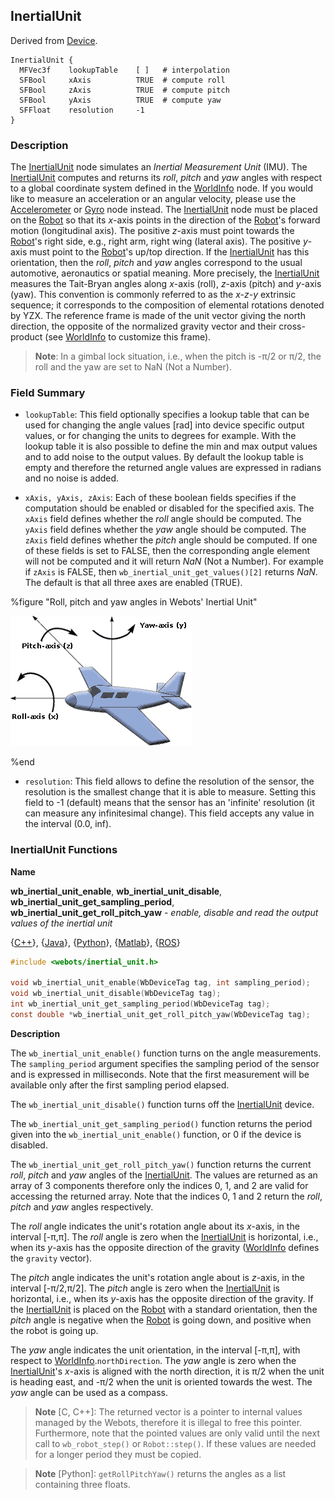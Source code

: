 ## InertialUnit

Derived from [Device](device.md).

```
InertialUnit {
  MFVec3f    lookupTable    [ ]   # interpolation
  SFBool     xAxis          TRUE  # compute roll
  SFBool     zAxis          TRUE  # compute pitch
  SFBool     yAxis          TRUE  # compute yaw
  SFFloat    resolution     -1
}
```

### Description

The [InertialUnit](#inertialunit) node simulates an *Inertial Measurement Unit*
(IMU). The [InertialUnit](#inertialunit) computes and returns its *roll*,
*pitch* and *yaw* angles with respect to a global coordinate system defined in
the [WorldInfo](worldinfo.md) node. If you would like to measure an acceleration
or an angular velocity, please use the [Accelerometer](accelerometer.md) or
[Gyro](gyro.md) node instead. The [InertialUnit](#inertialunit) node must be
placed on the [Robot](robot.md) so that its *x*-axis points in the direction of
the [Robot](robot.md)'s forward motion (longitudinal axis). The positive
*z*-axis must point towards the [Robot](robot.md)'s right side, e.g., right arm,
right wing (lateral axis). The positive *y*-axis must point to the
[Robot](robot.md)'s up/top direction. If the [InertialUnit](#inertialunit) has
this orientation, then the *roll*, *pitch* and *yaw* angles correspond to the
usual automotive, aeronautics or spatial meaning.  More precisely, the
[InertialUnit](#inertialunit) measures the Tait-Bryan angles along *x*-axis
(roll), *z*-axis (pitch) and *y*-axis (yaw). This convention is commonly
referred to as the *x-z-y* extrinsic sequence; it corresponds to the composition
of elemental rotations denoted by YZX. The reference frame is made of the unit
vector giving the north direction, the opposite of the normalized gravity vector
and their cross-product (see [WorldInfo](worldinfo.md) to customize this frame).

> **Note**:
In a gimbal lock situation, i.e., when the pitch is -π/2 or π/2, the roll and
the yaw are set to NaN (Not a Number).

### Field Summary

- `lookupTable`: This field optionally specifies a lookup table that can be used
for changing the angle values [rad] into device specific output values, or for
changing the units to degrees for example. With the lookup table it is also
possible to define the min and max output values and to add noise to the output
values. By default the lookup table is empty and therefore the returned angle
values are expressed in radians and no noise is added.

- `xAxis, yAxis, zAxis`: Each of these boolean fields specifies if the computation
should be enabled or disabled for the specified axis. The `xAxis` field defines
whether the *roll* angle should be computed. The `yAxis` field defines whether
the *yaw* angle should be computed. The `zAxis` field defines whether the
*pitch* angle should be computed. If one of these fields is set to FALSE, then
the corresponding angle element will not be computed and it will return *NaN*
(Not a Number). For example if `zAxis` is FALSE, then
`wb_inertial_unit_get_values()[2]` returns *NaN*. The default is that all three
axes are enabled (TRUE).

%figure "Roll, pitch and yaw angles in Webots' Inertial Unit"

![roll_pitch_yaw.png](images/roll_pitch_yaw.png)

%end

- `resolution`: This field allows to define the resolution of the sensor, the
resolution is the smallest change that it is able to measure. Setting this field
to -1 (default) means that the sensor has an 'infinite' resolution (it can
measure any infinitesimal change). This field accepts any value in the interval
(0.0, inf).

### InertialUnit Functions

**Name**

**wb\_inertial\_unit\_enable**, **wb\_inertial\_unit\_disable**, **wb\_inertial\_unit\_get\_sampling\_period**, **wb\_inertial\_unit\_get\_roll\_pitch\_yaw** - *enable, disable and read the output values of the inertial unit*

{[C++](cpp-api.md#cpp_inertial_unit)}, {[Java](java-api.md#java_inertial_unit)}, {[Python](python-api.md#python_inertial_unit)}, {[Matlab](matlab-api.md#matlab_inertial_unit)}, {[ROS](ros-api.md)}

```c
#include <webots/inertial_unit.h>

void wb_inertial_unit_enable(WbDeviceTag tag, int sampling_period);
void wb_inertial_unit_disable(WbDeviceTag tag);
int wb_inertial_unit_get_sampling_period(WbDeviceTag tag);
const double *wb_inertial_unit_get_roll_pitch_yaw(WbDeviceTag tag);
```

**Description**

The `wb_inertial_unit_enable()` function turns on the angle measurements.
The `sampling_period` argument specifies the sampling period of the sensor and is expressed in milliseconds.
Note that the first measurement will be available only after the first sampling period elapsed.

The `wb_inertial_unit_disable()` function turns off the
[InertialUnit](#inertialunit) device.

The `wb_inertial_unit_get_sampling_period()` function returns the period given
into the `wb_inertial_unit_enable()` function, or 0 if the device is disabled.

The `wb_inertial_unit_get_roll_pitch_yaw()` function returns the current *roll*,
*pitch* and *yaw* angles of the [InertialUnit](#inertialunit). The values are
returned as an array of 3 components therefore only the indices 0, 1, and 2 are
valid for accessing the returned array. Note that the indices 0, 1 and 2 return
the *roll*, *pitch* and *yaw* angles respectively.

The *roll* angle indicates the unit's rotation angle about its *x*-axis, in the
interval [-π,π]. The *roll* angle is zero when the
[InertialUnit](#inertialunit) is horizontal, i.e., when its *y*-axis has the
opposite direction of the gravity ([WorldInfo](worldinfo.md) defines the
`gravity` vector).

The *pitch* angle indicates the unit's rotation angle about is *z*-axis, in the
interval [-π/2,π/2]. The *pitch* angle is zero when the
[InertialUnit](#inertialunit) is horizontal, i.e., when its *y*-axis has the
opposite direction of the gravity. If the [InertialUnit](#inertialunit) is
placed on the [Robot](robot.md) with a standard orientation, then the *pitch*
angle is negative when the [Robot](robot.md) is going down, and positive when
the robot is going up.

The *yaw* angle indicates the unit orientation, in the interval [-π,π], with
respect to [WorldInfo](worldinfo.md).`northDirection`. The *yaw* angle is zero
when the [InertialUnit](#inertialunit)'s *x*-axis is aligned with the north
direction, it is π/2 when the unit is heading east, and -π/2 when the unit is
oriented towards the west. The *yaw* angle can be used as a compass.

> **Note** [C, C++]:
The returned vector is a pointer to internal values managed by the Webots,
therefore it is illegal to free this pointer. Furthermore, note that the pointed
values are only valid until the next call to `wb_robot_step()` or
`Robot::step()`. If these values are needed for a longer period they must be
copied.

<!-- -->

> **Note** [Python]:
`getRollPitchYaw()` returns the angles as a list containing three floats.
